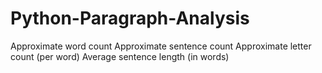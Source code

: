 # Python-Paragraph-Analysis

 Approximate word count
 Approximate sentence count
 Approximate letter count (per word)
 Average sentence length (in words)
